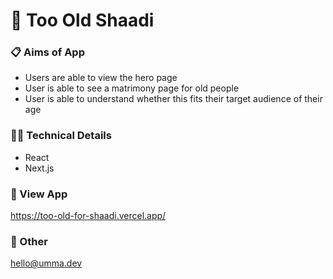 # 💍 Too Old Shaadi

### 📋 Aims of App

- Users are able to view the hero page
- User is able to see a matrimony page for old people
- User is able to understand whether this fits their target audience of their age 

### 👩‍💻 Technical Details

- React
- Next.js

### 👀 View App

https://too-old-for-shaadi.vercel.app/

### 💭 Other
hello@umma.dev
